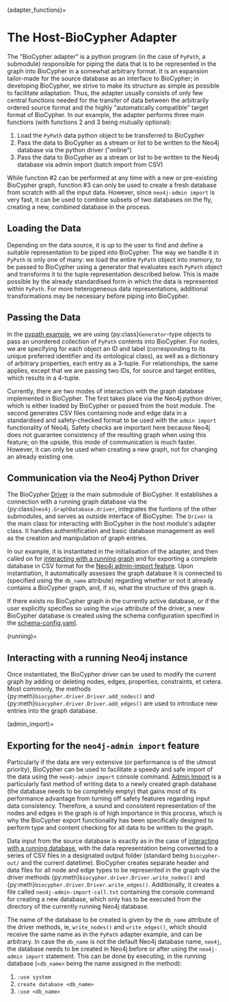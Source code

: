 (adapter_functions)=
# The Host-BioCypher Adapter

The "BioCypher adapter" is a python program (in the case of ``PyPath``,
a submodule) responsible for piping the data that is to be represented
in the graph into BioCypher in a somewhat arbitrary format. It is an
expansion tailor-made for the source database as an interface to
BioCypher; in developing BioCypher, we strive to make its structure as
simple as possible to facilitate adaptation. Thus, the adapter usually
consists of only few central functions needed for the transfer of data
between the arbitrarily ordered source format and the highly
"automatically compatible" target format of BioCypher. In our example,
the adapter performs three main functions (with functions 2 and 3 being
mutually optional):

1. Load the ``PyPath`` data python object to be transferred to BioCypher
2. Pass the data to BioCypher as a stream or list to be written to the
   Neo4j database via the python driver ("online")
3. Pass the data to BioCypher as a stream or list to be written to the
   Neo4j database via admin import (batch import from CSV)

While function #2 can be performed at any time with a new or
pre-existing BioCypher graph, function #3 can only be used to create a
fresh database from scratch with all the input data. However, since
``neo4j-admin import`` is very fast, it can be used to combine subsets
of two databases on the fly, creating a new, combined database in the
process.

## Loading the Data

Depending on the data source, it is up to the user to find and define a
suitable representation to be piped into BioCypher. The way we handle it
in ``PyPath`` is only one of many: we load the entire ``PyPath`` object
into memory, to be passed to BioCypher using a generator that evaluates
each ``PyPath`` object and transforms it to the tuple representation
described below. This is made possible by the already standardised form
in which the data is represented within ``PyPath``. For more
heterogeneous data representations, additional transformations may be
necessary before piping into BioCypher.

## Passing the Data

In the [pypath
example](https://github.com/saezlab/pypath/blob/fc4c959c168ce80427189f8dd237308707594ad0/src/pypath/biocypher/adapter.py#L189),
we are using {py:class}`Generator`-type objects to pass an unordered
collection of ``PyPath`` contents into BioCypher. For nodes, we are
specifying for each object an ID and label (corresponding to its unique
preferred identifier and its ontological class), as well as a dictionary
of arbitrary properties, each entry as a 3-tuple. For relationships, the
same applies, except that we are passing two IDs, for source and target
entities, which results in a 4-tuple.

Currently, there are two modes of interaction with the graph database
implemented in BioCypher. The first takes place via the Neo4j python
driver, which is either loaded by BioCypher or passed from the host
module. The second generates CSV files containing node and edge data in
a standardised and safety-checked format to be used with the ``admin
import`` functionality of Neo4j. Safety checks are important here
because Neo4j does not guarantee consistency of the resulting graph when
using this feature; on the upside, this mode of communication is much
faster. However, it can only be used when creating a new graph, not for
changing an already existing one.

## Communication via the Neo4j Python Driver

The BioCypher [Driver](driver) is the main submodule of BioCypher.
It establishes a connection with a running graph database via the
{py:class}`neo4j.GraphDatabase.driver`, integrates the funtions of the
other submodules, and serves as outside interface of BioCypher. The
``Driver`` is the main class for interacting with BioCypher in the host
module's adapter class. It handles authentification and basic database
management as well as the creation and manipulation of graph entries.

In our example, it is instantiated in the initialisation of the adapter,
and then called on for [interacting with a running graph](running) and
for exporting a complete database in CSV format for the [Neo4j
admin-import feature](admin_import). Upon instantiation, it
automatically assesses the graph database it is connected to (specified
using the ``db_name`` attribute) regarding whether or not it already
contains a BioCypher graph, and, if so, what the structure of this graph
is.

If there exists no BioCypher graph in the currently active database, or
if the user explicitly specifies so using the ``wipe`` attribute of the
driver, a new BioCypher database is created using the schema
configuration specified in the [schema-config.yaml](schema-config).

(running)=
## Interacting with a running Neo4j instance

Once instantiated, the BioCypher driver can be used to modify the
current graph by adding or deleting nodes, edges, properties,
constraints, et cetera. Most commonly, the methods
{py:meth}`biocypher.driver.Driver.add_nodes()` and
{py:meth}`biocypher.driver.Driver.add_edges()` are used to introduce new
entries into the graph database.

(admin_import)=
## Exporting for the `neo4j-admin import` feature

Particularly if the data are very extensive (or performance is of the
utmost priority), BioCypher can be used to facilitate a speedy and safe
import of the data using the ``neo4j-admin import`` console command.
[Admin
Import](https://neo4j.com/docs/operations-manual/current/tutorial/neo4j-admin-import/)
is a particularly fast method of writing data to a newly created graph
database (the database needs to be completely empty) that gains most of
its performance advantage from turning off safety features regarding
input data consistency. Therefore, a sound and consistent representation
of the nodes and edges in the graph is of high importance in this
process, which is why the BioCypher export functionality has been
specifically designed to perform type and content checking for all data
to be written to the graph.

Data input from the source database is exactly as in the case of
[interacting with a running database](running), with the data
representation being converted to a series of CSV files in a designated
output folder (standard being ``biocypher-out/`` and the current datetime).
BioCypher creates separate header and data files for all node and edge
types to be represented in the graph via the driver methods
{py:meth}`biocypher.driver.Driver.write_nodes()` and
{py:meth}`biocypher.driver.Driver.write_edges()`. Additionally, it creates
a file called ``neo4j-admin-import-call.txt`` containing the console
command for creating a new database, which only has to be executed from
the directory of the currently running Neo4j database.

The name of the database to be created is given by the ``db_name``
attribute of the driver methods, ie, ``write_nodes()`` and
``write_edges()``, which should receive the same name as in the
``PyPath`` adapter example, and can be arbitrary. In case the
``db_name`` is not the default Neo4j database name, ``neo4j``, the
database needs to be created in Neo4j before or after using the
``neo4j-admin import`` statement. This can be done by executing, in the
running database (``<db_name>`` being the name assigned in the method):

1. ``:use system``
2. ``create database <db_name>``
3. ``:use <db_name>``
